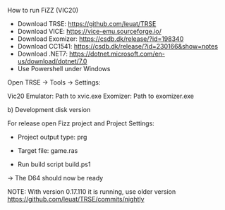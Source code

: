 How to run FiZZ (VIC20)

* Download TRSE: https://github.com/leuat/TRSE 
* Download VICE: https://vice-emu.sourceforge.io/
* Download Exomizer: https://csdb.dk/release/?id=198340
* Download CC1541: https://csdb.dk/release/?id=230166&show=notes
* Download .NET7: https://dotnet.microsoft.com/en-us/download/dotnet/7.0
* Use Powershell under Windows

Open TRSE -> Tools -> Settings: 

Vic20 Emulator: Path to xvic.exe
Exomizer: Path to exomizer.exe

b) Development disk version

For release  open Fizz project and Project Settings:
* Project output type: prg
* Target file: game.ras

* Run build script build.ps1

-> The D64 should now be ready

NOTE: With version 0.17.110 it is running, use older version https://github.com/leuat/TRSE/commits/nightly
